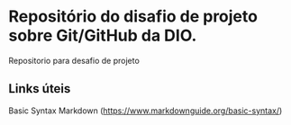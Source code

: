 # Repositório do disafio de projeto sobre Git/GitHub da DIO.
Repositorio para desafio de projeto

## Links úteis
Basic Syntax Markdown (https://www.markdownguide.org/basic-syntax/)
